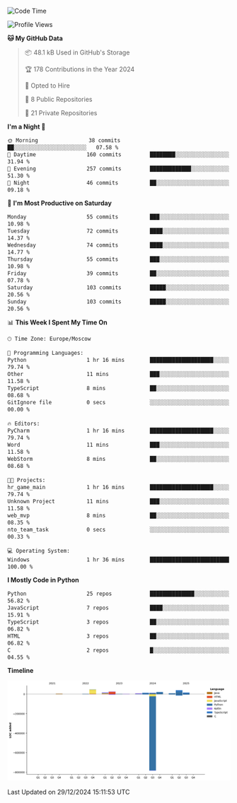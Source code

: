 <!--START_SECTION:waka-->
![Code Time](http://img.shields.io/badge/Code%20Time-570%20hrs%2019%20mins-blue)

![Profile Views](http://img.shields.io/badge/Profile%20Views-6-blue)

**🐱 My GitHub Data** 

> 📦 48.1 kB Used in GitHub's Storage 
 > 
> 🏆 178 Contributions in the Year 2024
 > 
> 💼 Opted to Hire
 > 
> 📜 8 Public Repositories 
 > 
> 🔑 21 Private Repositories 
 > 
**I'm a Night 🦉** 

```text
🌞 Morning                38 commits          ██░░░░░░░░░░░░░░░░░░░░░░░   07.58 % 
🌆 Daytime                160 commits         ████████░░░░░░░░░░░░░░░░░   31.94 % 
🌃 Evening                257 commits         █████████████░░░░░░░░░░░░   51.30 % 
🌙 Night                  46 commits          ██░░░░░░░░░░░░░░░░░░░░░░░   09.18 % 
```
📅 **I'm Most Productive on Saturday** 

```text
Monday                   55 commits          ███░░░░░░░░░░░░░░░░░░░░░░   10.98 % 
Tuesday                  72 commits          ████░░░░░░░░░░░░░░░░░░░░░   14.37 % 
Wednesday                74 commits          ████░░░░░░░░░░░░░░░░░░░░░   14.77 % 
Thursday                 55 commits          ███░░░░░░░░░░░░░░░░░░░░░░   10.98 % 
Friday                   39 commits          ██░░░░░░░░░░░░░░░░░░░░░░░   07.78 % 
Saturday                 103 commits         █████░░░░░░░░░░░░░░░░░░░░   20.56 % 
Sunday                   103 commits         █████░░░░░░░░░░░░░░░░░░░░   20.56 % 
```


📊 **This Week I Spent My Time On** 

```text
🕑︎ Time Zone: Europe/Moscow

💬 Programming Languages: 
Python                   1 hr 16 mins        ████████████████████░░░░░   79.74 % 
Other                    11 mins             ███░░░░░░░░░░░░░░░░░░░░░░   11.58 % 
TypeScript               8 mins              ██░░░░░░░░░░░░░░░░░░░░░░░   08.68 % 
GitIgnore file           0 secs              ░░░░░░░░░░░░░░░░░░░░░░░░░   00.00 % 

🔥 Editors: 
PyCharm                  1 hr 16 mins        ████████████████████░░░░░   79.74 % 
Word                     11 mins             ███░░░░░░░░░░░░░░░░░░░░░░   11.58 % 
WebStorm                 8 mins              ██░░░░░░░░░░░░░░░░░░░░░░░   08.68 % 

🐱‍💻 Projects: 
hr_game_main             1 hr 16 mins        ████████████████████░░░░░   79.74 % 
Unknown Project          11 mins             ███░░░░░░░░░░░░░░░░░░░░░░   11.58 % 
web_mvp                  8 mins              ██░░░░░░░░░░░░░░░░░░░░░░░   08.35 % 
nto_team_task            0 secs              ░░░░░░░░░░░░░░░░░░░░░░░░░   00.33 % 

💻 Operating System: 
Windows                  1 hr 36 mins        █████████████████████████   100.00 % 
```

**I Mostly Code in Python** 

```text
Python                   25 repos            ██████████████░░░░░░░░░░░   56.82 % 
JavaScript               7 repos             ████░░░░░░░░░░░░░░░░░░░░░   15.91 % 
TypeScript               3 repos             ██░░░░░░░░░░░░░░░░░░░░░░░   06.82 % 
HTML                     3 repos             ██░░░░░░░░░░░░░░░░░░░░░░░   06.82 % 
C                        2 repos             █░░░░░░░░░░░░░░░░░░░░░░░░   04.55 % 
```



**Timeline**

![Lines of Code chart](https://raw.githubusercontent.com/adlemx/adlemx/main/assets/bar_graph.png)


 Last Updated on 29/12/2024 15:11:53 UTC
<!--END_SECTION:waka-->
